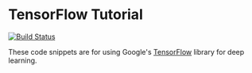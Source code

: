 # TensorFlow Tutorial

[![Build Status](https://travis-ci.org/CachesToCaches/tensorflow_tutorials.svg?branch=master)](https://travis-ci.org/CachesToCaches/tensorflow_tutorials)

These code snippets are for using Google's [TensorFlow](https://www.tensorflow.org/) library for deep learning.

